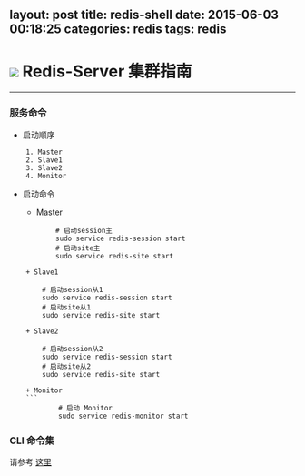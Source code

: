 layout: post
title: redis-shell
date: 2015-06-03 00:18:25
categories: redis
tags: redis
---

![](http://redis.io/images/redis-small.png) Redis-Server 集群指南
================================================================


---------------------------


### 服务命令

* 启动顺序
```
	1. Master
	2. Slave1
	3. Slave2
	4. Monitor
```
* 启动命令

	+ Master
	```
			# 启动session主
			sudo service redis-session start
			# 启动site主
			sudo service redis-site start
```
	+ Slave1
```
			# 启动session从1
			sudo service redis-session start
			# 启动site从1
			sudo service redis-site start
```
	+ Slave2
```
			# 启动session从2
			sudo service redis-session start
			# 启动site从2
			sudo service redis-site start
```
	+ Monitor
	```
			# 启动 Monitor
			sudo service redis-monitor start
```

### CLI 命令集

请参考 [这里](http://redis.readthedocs.org/en/latest/)

